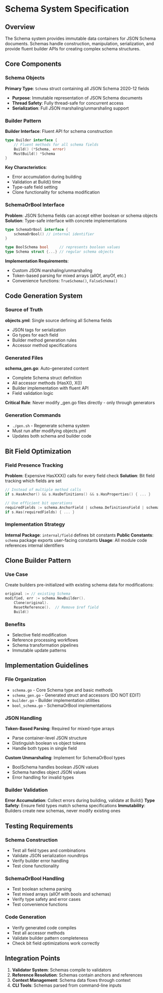 # Schema System Specification

## Overview

The Schema system provides immutable data containers for JSON Schema documents. Schemas handle construction, manipulation, serialization, and provide fluent builder APIs for creating complex schema structures.

## Core Components

### Schema Objects

**Primary Type**: `Schema` struct containing all JSON Schema 2020-12 fields
- **Purpose**: Immutable representation of JSON Schema documents
- **Thread Safety**: Fully thread-safe for concurrent access
- **Serialization**: Full JSON marshaling/unmarshaling support

### Builder Pattern

**Builder Interface**: Fluent API for schema construction
```go
type Builder interface {
    // Fluent methods for all schema fields
    Build() (*Schema, error)
    MustBuild() *Schema
}
```

**Key Characteristics**:
- Error accumulation during building
- Validation at Build() time
- Type-safe field setting
- Clone functionality for schema modification

### SchemaOrBool Interface

**Problem**: JSON Schema fields can accept either boolean or schema objects
**Solution**: Type-safe interface with concrete implementations

```go
type SchemaOrBool interface {
    schemaOrBool() // internal identifier
}

type BoolSchema bool     // represents boolean values
type Schema struct {...} // regular schema objects
```

**Implementation Requirements**:
- Custom JSON marshaling/unmarshaling
- Token-based parsing for mixed arrays (allOf, anyOf, etc.)
- Convenience functions: `TrueSchema()`, `FalseSchema()`

## Code Generation System

### Source of Truth

**objects.yml**: Single source defining all Schema fields
- JSON tags for serialization
- Go types for each field  
- Builder method generation rules
- Accessor method specifications

### Generated Files

**schema_gen.go**: Auto-generated content
- Complete Schema struct definition
- All accessor methods (HasX(), X())
- Builder implementation with fluent API
- Field validation logic

**Critical Rule**: Never modify _gen.go files directly - only through generators

### Generation Commands

- `./gen.sh` - Regenerate schema system
- Must run after modifying objects.yml
- Updates both schema and builder code

## Bit Field Optimization

### Field Presence Tracking

**Problem**: Expensive HasXXX() calls for every field check
**Solution**: Bit field tracking which fields are set

```go
// Instead of multiple method calls
if s.HasAnchor() && s.HasDefinitions() && s.HasProperties() { ... }

// Use efficient bit operations  
requiredFields := schema.AnchorField | schema.DefinitionsField | schema.PropertiesField
if s.Has(requiredFields) { ... }
```

### Implementation Strategy

**Internal Package**: `internal/field` defines bit constants
**Public Constants**: `schema` package exports user-facing constants
**Usage**: All module code references internal identifiers

## Clone Builder Pattern

### Use Case

Create builders pre-initialized with existing schema data for modifications:

```go
original := // existing Schema
modified, err := schema.NewBuilder().
    Clone(original).
    ResetReference().  // Remove $ref field
    Build()
```

### Benefits

- Selective field modification
- Reference processing workflows
- Schema transformation pipelines
- Immutable update patterns

## Implementation Guidelines

### File Organization

- `schema.go` - Core Schema type and basic methods
- `schema_gen.go` - Generated struct and accessors (DO NOT EDIT)  
- `builder.go` - Builder implementation utilities
- `bool_schema.go` - SchemaOrBool implementations

### JSON Handling

**Token-Based Parsing**: Required for mixed-type arrays
- Parse container-level JSON structure
- Distinguish boolean vs object tokens
- Handle both types in single field

**Custom Unmarshaling**: Implement for SchemaOrBool types
- BoolSchema handles boolean JSON values
- Schema handles object JSON values
- Error handling for invalid types

### Builder Validation

**Error Accumulation**: Collect errors during building, validate at Build()
**Type Safety**: Ensure field types match schema specifications
**Immutability**: Builders create new schemas, never modify existing ones

## Testing Requirements

### Schema Construction

- Test all field types and combinations
- Validate JSON serialization roundtrips
- Verify builder error handling
- Test clone functionality

### SchemaOrBool Handling

- Test boolean schema parsing
- Test mixed arrays (allOf with bools and schemas)
- Verify type safety and error cases
- Test convenience functions

### Code Generation

- Verify generated code compiles
- Test all accessor methods
- Validate builder pattern completeness
- Check bit field optimizations work correctly

## Integration Points

1. **Validator System**: Schemas compile to validators
2. **Reference Resolution**: Schemas contain anchors and references  
3. **Context Management**: Schema data flows through context
4. **CLI Tools**: Schemas parsed from command-line inputs